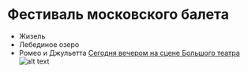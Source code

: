 # Фестиваль московского балета
* Жизель
* Лебединое озеро
* Ромео и Джульетта
[Сегодня вечером на сцене Большого театра](www.github.com "Это ссылка свободна")
![alt text](https://upload.wikimedia.org/wikipedia/commons/6/6c/RIAN_archive_11591_Galina_Ulanova_and_Yury_Zhdanov_in_the_ballet_%22Romeo_And_Juliet%22.jpg "Анна Павлова")

